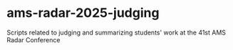 # ams-radar-2025-judging
Scripts related to judging and summarizing students' work at the 41st AMS Radar Conference

